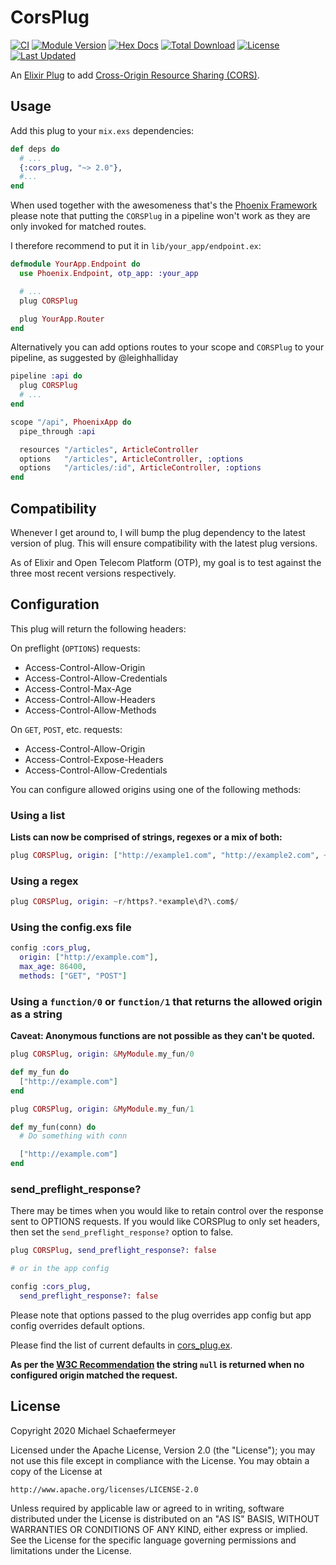 # CorsPlug

[![CI](https://github.com/mschae/cors_plug/workflows/Tests/badge.svg)](https://github.com/mschae/cors_plug/actions?query=workflow%3ATests)
[![Module Version](https://img.shields.io/hexpm/v/cors_plug.svg)](https://hex.pm/packages/cors_plug)
[![Hex Docs](https://img.shields.io/badge/hex-docs-lightgreen.svg)](https://hexdocs.pm/cors_plug/)
[![Total Download](https://img.shields.io/hexpm/dt/cors_plug.svg)](https://hex.pm/packages/cors_plug)
[![License](https://img.shields.io/hexpm/l/cors_plug.svg)](https://github.com/mschae/cors_plug/blob/master/LICENSE)
[![Last Updated](https://img.shields.io/github/last-commit/mschae/cors_plug.svg)](https://github.com/mschae/cors_plug/commits/master)

An [Elixir Plug](http://github.com/elixir-lang/plug) to add [Cross-Origin Resource Sharing (CORS)](http://www.w3.org/TR/cors/).

## Usage

Add this plug to your `mix.exs` dependencies:

```elixir
def deps do
  # ...
  {:cors_plug, "~> 2.0"},
  #...
end
```

When used together with the awesomeness that's the [Phoenix Framework](http://www.phoenixframework.org/)
please note that putting the `CORSPlug` in a pipeline won't work as they are only invoked for
matched routes.

I therefore recommend to put it in `lib/your_app/endpoint.ex`:

```elixir
defmodule YourApp.Endpoint do
  use Phoenix.Endpoint, otp_app: :your_app

  # ...
  plug CORSPlug

  plug YourApp.Router
end
```

Alternatively you can add options routes to your scope and `CORSPlug` to your pipeline, as
suggested by @leighhalliday

```elixir
pipeline :api do
  plug CORSPlug
  # ...
end

scope "/api", PhoenixApp do
  pipe_through :api

  resources "/articles", ArticleController
  options   "/articles", ArticleController, :options
  options   "/articles/:id", ArticleController, :options
end
```

## Compatibility

Whenever I get around to, I will bump the plug dependency to the latest version
of plug. This will ensure compatibility with the latest plug versions.

As of Elixir and Open Telecom Platform (OTP), my goal is to test against the three most recent versions respectively.

## Configuration

This plug will return the following headers:

On preflight (`OPTIONS`) requests:

* Access-Control-Allow-Origin
* Access-Control-Allow-Credentials
* Access-Control-Max-Age
* Access-Control-Allow-Headers
* Access-Control-Allow-Methods

On `GET`, `POST`, etc. requests:

* Access-Control-Allow-Origin
* Access-Control-Expose-Headers
* Access-Control-Allow-Credentials

You can configure allowed origins using one of the following methods:

### Using a list

**Lists can now be comprised of strings, regexes or a mix of both:**

```elixir
plug CORSPlug, origin: ["http://example1.com", "http://example2.com", ~r/https?.*example\d?\.com$/]
```

### Using a regex

```elixir
plug CORSPlug, origin: ~r/https?.*example\d?\.com$/
```


### Using the config.exs file

```elixir
config :cors_plug,
  origin: ["http://example.com"],
  max_age: 86400,
  methods: ["GET", "POST"]
```

### Using a `function/0` or `function/1` that returns the allowed origin as a string

**Caveat: Anonymous functions are not possible as they can't be quoted.**

```elixir
plug CORSPlug, origin: &MyModule.my_fun/0

def my_fun do
  ["http://example.com"]
end
```

```elixir
plug CORSPlug, origin: &MyModule.my_fun/1

def my_fun(conn) do
  # Do something with conn

  ["http://example.com"]
end
```

### send_preflight_response?

There may be times when you would like to retain control over the response sent to OPTIONS requests. If you
would like CORSPlug to only set headers, then set the `send_preflight_response?` option to false.

```elixir
plug CORSPlug, send_preflight_response?: false

# or in the app config

config :cors_plug,
  send_preflight_response?: false
```

Please note that options passed to the plug overrides app config but app config
overrides default options.

Please find the list of current defaults in
[cors_plug.ex](lib/cors_plug.ex#L5:L26).

**As per the [W3C Recommendation](https://www.w3.org/TR/cors/#access-control-allow-origin-response-header)
the string `null` is returned when no configured origin matched the request.**


## License

Copyright 2020 Michael Schaefermeyer

Licensed under the Apache License, Version 2.0 (the "License");
you may not use this file except in compliance with the License.
You may obtain a copy of the License at

    http://www.apache.org/licenses/LICENSE-2.0

Unless required by applicable law or agreed to in writing, software
distributed under the License is distributed on an "AS IS" BASIS,
WITHOUT WARRANTIES OR CONDITIONS OF ANY KIND, either express or implied.
See the License for the specific language governing permissions and
limitations under the License.
